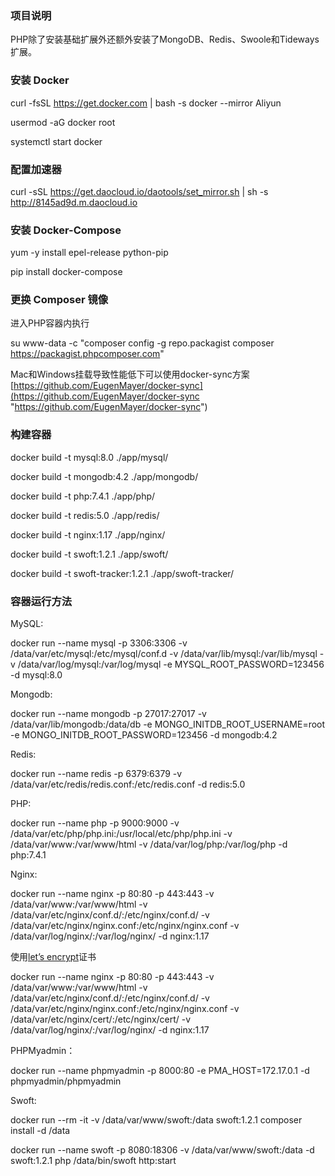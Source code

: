 ### 项目说明

PHP除了安装基础扩展外还额外安装了MongoDB、Redis、Swoole和Tideways扩展。

### 安装 Docker

curl -fsSL https://get.docker.com | bash -s docker --mirror Aliyun

usermod -aG docker  root

systemctl start docker

### 配置加速器

curl -sSL https://get.daocloud.io/daotools/set_mirror.sh | sh -s http://8145ad9d.m.daocloud.io

### 安装 Docker-Compose

yum -y install epel-release python-pip

pip install docker-compose

### 更换 Composer 镜像

进入PHP容器内执行

su www-data -c "composer config -g repo.packagist composer https://packagist.phpcomposer.com"

Mac和Windows挂载导致性能低下可以使用docker-sync方案 [https://github.com/EugenMayer/docker-sync](https://github.com/EugenMayer/docker-sync "https://github.com/EugenMayer/docker-sync")

### 构建容器

docker build -t mysql:8.0 ./app/mysql/

docker build -t mongodb:4.2 ./app/mongodb/

docker build -t php:7.4.1 ./app/php/

docker build -t redis:5.0 ./app/redis/

docker build -t nginx:1.17 ./app/nginx/

docker build -t swoft:1.2.1 ./app/swoft/

docker build -t swoft-tracker:1.2.1 ./app/swoft-tracker/

### 容器运行方法

MySQL:

docker run --name mysql -p 3306:3306 -v /data/var/etc/mysql:/etc/mysql/conf.d -v /data/var/lib/mysql:/var/lib/mysql -v /data/var/log/mysql:/var/log/mysql -e MYSQL_ROOT_PASSWORD=123456 -d mysql:8.0

Mongodb:

docker run --name mongodb -p 27017:27017 -v /data/var/lib/mongodb:/data/db -e MONGO_INITDB_ROOT_USERNAME=root -e MONGO_INITDB_ROOT_PASSWORD=123456 -d mongodb:4.2

Redis:

docker run --name redis -p 6379:6379 -v /data/var/etc/redis/redis.conf:/etc/redis.conf -d redis:5.0

PHP:

docker run --name php -p 9000:9000 -v /data/var/etc/php/php.ini:/usr/local/etc/php/php.ini -v /data/var/www:/var/www/html -v /data/var/log/php:/var/log/php -d php:7.4.1

Nginx:

docker run --name nginx -p 80:80 -p 443:443 -v /data/var/www:/var/www/html -v /data/var/etc/nginx/conf.d/:/etc/nginx/conf.d/ -v /data/var/etc/nginx/nginx.conf:/etc/nginx/nginx.conf -v /data/var/log/nginx/:/var/log/nginx/ -d nginx:1.17

使用[let’s encrypt](https://github.com/longjianghu/scripts/tree/master/le-dns "let’s encrypt")证书

docker run --name nginx -p 80:80 -p 443:443 -v /data/var/www:/var/www/html -v /data/var/etc/nginx/conf.d/:/etc/nginx/conf.d/ -v /data/var/etc/nginx/nginx.conf:/etc/nginx/nginx.conf -v /data/var/etc/nginx/cert/:/etc/nginx/cert/ -v /data/var/log/nginx/:/var/log/nginx/ -d nginx:1.17

PHPMyadmin：

docker run --name phpmyadmin -p 8000:80 -e PMA_HOST=172.17.0.1 -d phpmyadmin/phpmyadmin

Swoft:

docker run --rm -it -v /data/var/www/swoft:/data swoft:1.2.1 composer install -d /data

docker run --name swoft -p 8080:18306 -v /data/var/www/swoft:/data -d swoft:1.2.1 php /data/bin/swoft http:start